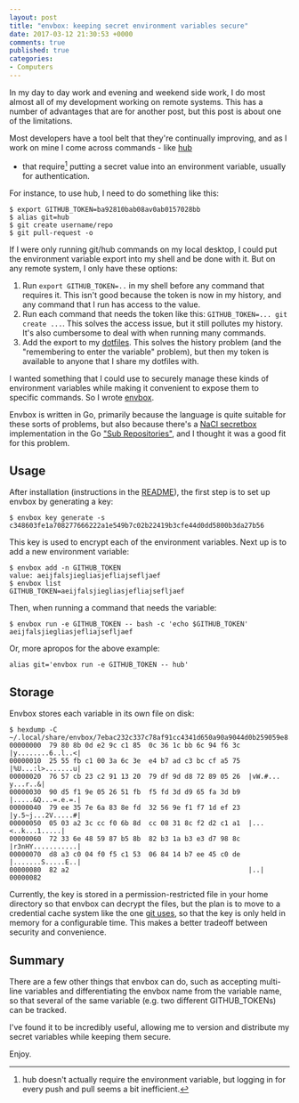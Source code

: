 ```yaml
---
layout: post
title: "envbox: keeping secret environment variables secure"
date: 2017-03-12 21:30:53 +0000
comments: true
published: true
categories: 
- Computers
---
```


In my day to day work and evening and weekend side work, I do most almost all
of my development working on remote systems.  This has a number of advantages
that are for another post, but this post is about one of the limitations.

Most developers have a tool belt that they're continually improving, and as
I work on mine I come across commands - like [hub](https://hub.github.com/)
- that require[^1] putting a secret value into an environment variable, usually for
authentication.

For instance, to use hub, I need to do something like this:

```
$ export GITHUB_TOKEN=ba92810bab08av0ab0157028bb
$ alias git=hub
$ git create username/repo
$ git pull-request -o
```

If I were only running git/hub commands on my local desktop, I could put the
environment variable export into my shell and be done with it.  But on any
remote system, I only have these options:

1. Run `export GITHUB_TOKEN=..` in my shell before any command that requires it.  This isn't good because the token is now in my history, and any command that I run has access to the value.
1. Run each command that needs the token like this: `GITHUB_TOKEN=... git create ...`.  This solves the access issue, but it still pollutes my history.  It's also cumbersome to deal with when running many commands.
1. Add the export to my [dotfiles](https://github.com/justone/dotfiles-personal).  This solves the history problem (and the "remembering to enter the variable" problem), but then my token is available to anyone that I share my dotfiles with.

I wanted something that I could use to securely manage these kinds of
environment variables while making it convenient to expose them to specific
commands.  So I wrote [envbox](https://github.com/justone/envbox).

Envbox is written in Go, primarily because the language is quite suitable for
these sorts of problems, but also because there's
a [NaCl secretbox](https://nacl.cr.yp.to/secretbox.html) implementation in the
Go ["Sub Repositories"](https://github.com/golang/go/wiki/SubRepositories), and
I thought it was a good fit for this problem.

## Usage

After installation (instructions in the
[README](https://github.com/justone/envbox/blob/master/README.md)), the first
step is to set up envbox by generating a key:

```
$ envbox key generate -s
c348603fe1a708277666222a1e549b7c02b22419b3cfe44d0dd5800b3da27b56
```

This key is used to encrypt each of the environment variables.  Next up is to add a new environment variable:

```
$ envbox add -n GITHUB_TOKEN
value: aeijfalsjiegliasjefliajsefljaef
$ envbox list
GITHUB_TOKEN=aeijfalsjiegliasjefliajsefljaef
```

Then, when running a command that needs the variable:

```
$ envbox run -e GITHUB_TOKEN -- bash -c 'echo $GITHUB_TOKEN'
aeijfalsjiegliasjefliajsefljaef
```

Or, more apropos for the above example:

```
alias git='envbox run -e GITHUB_TOKEN -- hub'
```

## Storage

Envbox stores each variable in its own file on disk:

```
$ hexdump -C ~/.local/share/envbox/7ebac232c337c78af91cc4341d650a90a9044d0b259059e8.envenc
00000000  79 80 8b 0d e2 9c c1 85  0c 36 1c bb 6c 94 f6 3c  |y........6..l..<|
00000010  25 55 fb c1 00 3a 6c 3e  e4 b7 ad c3 bc cf a5 75  |%U...:l>.......u|
00000020  76 57 cb 23 c2 91 13 20  79 df 9d d8 72 89 05 26  |vW.#... y...r..&|
00000030  90 d5 f1 9e 05 26 51 fb  f5 fd 3d d9 65 fa 3d b9  |.....&Q...=.e.=.|
00000040  79 ee 35 7e 6a 83 8e fd  32 56 9e f1 f7 1d ef 23  |y.5~j...2V.....#|
00000050  05 03 a2 3c cc f0 6b 8d  cc 08 31 8c f2 d2 c1 a1  |...<..k...1.....|
00000060  72 33 6e 48 59 87 b5 8b  82 b3 1a b3 e3 d7 98 8c  |r3nHY...........|
00000070  d8 a3 c0 04 f0 f5 c1 53  06 84 14 b7 ee 45 c0 de  |.......S.....E..|
00000080  82 a2                                             |..|
00000082
```

Currently, the key is stored in a permission-restricted file in your home
directory so that envbox can decrypt the files, but the plan is to move to
a credential cache system like the one [git uses](https://git-scm.com/docs/git-credential-cache),
so that the key is only held in memory for a configurable time.  This makes
a better tradeoff between security and convenience.

## Summary

There are a few other things that envbox can do, such as accepting multi-line
variables and differentiating the envbox name from the variable name, so that
several of the same variable (e.g. two different GITHUB_TOKENs) can be
tracked.

I've found it to be incredibly useful, allowing me to version and distribute my
secret variables while keeping them secure.

Enjoy.

[^1]: hub doesn't actually require the environment variable, but logging in for every push and pull seems a bit inefficient.
